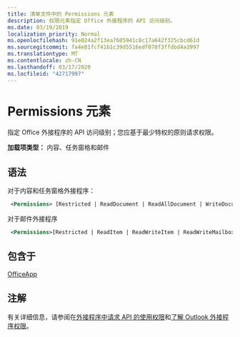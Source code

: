 ```yaml
---
title: 清单文件中的 Permissions 元素
description: 权限元素指定 Office 外接程序的 API 访问级别。
ms.date: 03/19/2019
localization_priority: Normal
ms.openlocfilehash: 91e024a2f13ea7605941c8c17a642f325cbcd61d
ms.sourcegitcommit: fa4e81fcf41b1c39d5516edf078f3ffdbd4a3997
ms.translationtype: MT
ms.contentlocale: zh-CN
ms.lasthandoff: 03/17/2020
ms.locfileid: "42717997"
---
```

# <a name="permissions-element"></a>Permissions 元素

指定 Office 外接程序的 API 访问级别；您应基于最少特权的原则请求权限。

**加载项类型：** 内容、任务窗格和邮件

## <a name="syntax"></a>语法

对于内容和任务窗格外接程序：

```XML
 <Permissions> [Restricted | ReadDocument | ReadAllDocument | WriteDocument | ReadWriteDocument]</Permissions>
```

对于邮件外接程序

```XML
 <Permissions>[Restricted | ReadItem | ReadWriteItem | ReadWriteMailbox]</Permissions>
```

## <a name="contained-in"></a>包含于

[OfficeApp](officeapp.md)

## <a name="remarks"></a>注解

有关详细信息，请参阅在[外接程序中请求 API 的使用权限](../../develop/requesting-permissions-for-api-use-in-content-and-task-pane-add-ins.md)和[了解 Outlook 外接程序权限](../../outlook/understanding-outlook-add-in-permissions.md)。
